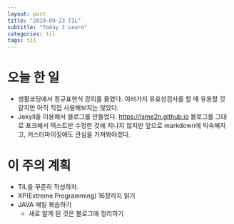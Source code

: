 ```yaml
---
layout: post
title: "2019-09-23 TIL"
subtitle: "Today I Learn"
categories: til
tags: til
---
```


# 오늘 한 일
   - 생활코딩에서 정규표현식 강의를 들었다. 여러가지 유효성검사를 할 때 유용할 것 같지만 아직 직접 사용해보지는 않았다.
   - Jekyll을 이용해서 블로그를 만들었다. https://isme2n.github.io 블로그를 그대로 포크해서 텍스트만 수정한 것에 지나지 않지만 앞으로 markdown에 익숙해지고, 커스터마이징에도 관심을 가져봐야겠다.
  

# 이 주의 계획
- TIL을 꾸준히 작성하자.
- XP(Extreme Programming) 16장까지 읽기
- JAVA 매일 복습하기
    - 새로 알게 된 것은 블로그에 정리하기